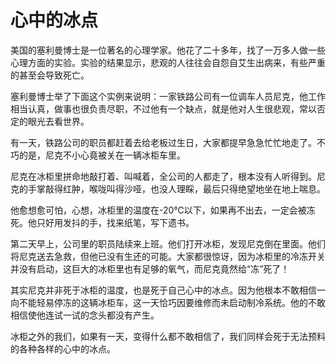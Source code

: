 # 心中的冰点

美国的塞利曼博士是一位著名的心理学家。他花了二十多年，找了一万多人做一些心理方面的实验。实验的结果显示，悲观的人往往会自怨自艾生出病来，有些严重的甚至会导致死亡。 

塞利曼博士举了下面这个实例来说明：一家铁路公司有一位调车人员尼克，他工作相当认真，做事也很负责尽职，不过他有一个缺点，就是他对人生很悲观，常以否定的眼光去看世界。 

有一天，铁路公司的职员都赶着去给老板过生日，大家都提早急急忙忙地走了。不巧的是，尼克不小心竟被关在一辆冰柜车里。 

尼克在冰柜里拼命地敲打着、叫喊着，全公司的人都走了，根本没有人听得到。尼克的手掌敲得红肿，喉咙叫得沙哑，也没人理睬，最后只得绝望地坐在地上喘息。 

他愈想愈可怕，心想，冰柜里的温度在-20℃以下，如果再不出去，一定会被冻死。他只好用发抖的手，找来纸笔，写下遗书。 

第二天早上，公司里的职员陆续来上班。他们打开冰柜，发现尼克倒在里面。他们将尼克送去急救，但他已没有生还的可能。大家都很惊讶，因为冰柜里的冷冻开关并没有启动，这巨大的冰柜里也有足够的氧气，而尼克竟然给“冻”死了！ 

其实尼克并非死于冰柜的温度，也是死于自己心中的冰点。因为他根本不敢相信一向不能轻易停冻的这辆冰柜车，这一天恰巧因要维修而未启动制冷系统。他的不敢相信使他连试一试的念头都没有产生。 

冰柜之外的我们，如果有一天，变得什么都不敢相信了，我们同样会死于无法预料的各种各样的心中的冰点。
 